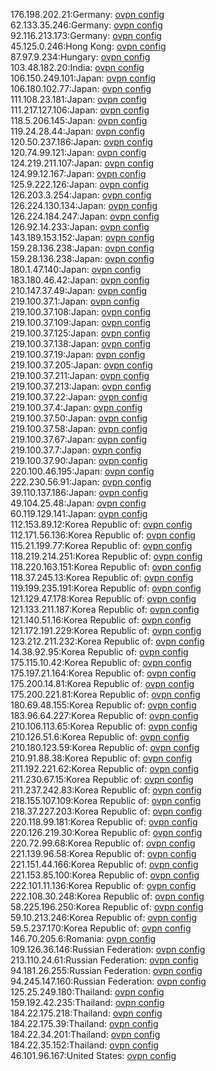 176.198.202.21:Germany: [ovpn config](vpn/176_198_202_21.ovpn)  
62.133.35.246:Germany: [ovpn config](vpn/62_133_35_246.ovpn)  
92.116.213.173:Germany: [ovpn config](vpn/92_116_213_173.ovpn)  
45.125.0.246:Hong Kong: [ovpn config](vpn/45_125_0_246.ovpn)  
87.97.9.234:Hungary: [ovpn config](vpn/87_97_9_234.ovpn)  
103.48.182.20:India: [ovpn config](vpn/103_48_182_20.ovpn)  
106.150.249.101:Japan: [ovpn config](vpn/106_150_249_101.ovpn)  
106.180.102.77:Japan: [ovpn config](vpn/106_180_102_77.ovpn)  
111.108.23.181:Japan: [ovpn config](vpn/111_108_23_181.ovpn)  
111.217.127.106:Japan: [ovpn config](vpn/111_217_127_106.ovpn)  
118.5.206.145:Japan: [ovpn config](vpn/118_5_206_145.ovpn)  
119.24.28.44:Japan: [ovpn config](vpn/119_24_28_44.ovpn)  
120.50.237.186:Japan: [ovpn config](vpn/120_50_237_186.ovpn)  
120.74.99.121:Japan: [ovpn config](vpn/120_74_99_121.ovpn)  
124.219.211.107:Japan: [ovpn config](vpn/124_219_211_107.ovpn)  
124.99.12.167:Japan: [ovpn config](vpn/124_99_12_167.ovpn)  
125.9.222.126:Japan: [ovpn config](vpn/125_9_222_126.ovpn)  
126.203.3.254:Japan: [ovpn config](vpn/126_203_3_254.ovpn)  
126.224.130.134:Japan: [ovpn config](vpn/126_224_130_134.ovpn)  
126.224.184.247:Japan: [ovpn config](vpn/126_224_184_247.ovpn)  
126.92.14.233:Japan: [ovpn config](vpn/126_92_14_233.ovpn)  
143.189.153.152:Japan: [ovpn config](vpn/143_189_153_152.ovpn)  
159.28.136.238:Japan: [ovpn config](vpn/159_28_136_238.ovpn)  
159.28.136.238:Japan: [ovpn config](vpn/159_28_136_238.ovpn)  
180.1.47.140:Japan: [ovpn config](vpn/180_1_47_140.ovpn)  
183.180.46.42:Japan: [ovpn config](vpn/183_180_46_42.ovpn)  
210.147.37.49:Japan: [ovpn config](vpn/210_147_37_49.ovpn)  
219.100.37.1:Japan: [ovpn config](vpn/219_100_37_1.ovpn)  
219.100.37.108:Japan: [ovpn config](vpn/219_100_37_108.ovpn)  
219.100.37.109:Japan: [ovpn config](vpn/219_100_37_109.ovpn)  
219.100.37.125:Japan: [ovpn config](vpn/219_100_37_125.ovpn)  
219.100.37.138:Japan: [ovpn config](vpn/219_100_37_138.ovpn)  
219.100.37.19:Japan: [ovpn config](vpn/219_100_37_19.ovpn)  
219.100.37.205:Japan: [ovpn config](vpn/219_100_37_205.ovpn)  
219.100.37.211:Japan: [ovpn config](vpn/219_100_37_211.ovpn)  
219.100.37.213:Japan: [ovpn config](vpn/219_100_37_213.ovpn)  
219.100.37.22:Japan: [ovpn config](vpn/219_100_37_22.ovpn)  
219.100.37.4:Japan: [ovpn config](vpn/219_100_37_4.ovpn)  
219.100.37.50:Japan: [ovpn config](vpn/219_100_37_50.ovpn)  
219.100.37.58:Japan: [ovpn config](vpn/219_100_37_58.ovpn)  
219.100.37.67:Japan: [ovpn config](vpn/219_100_37_67.ovpn)  
219.100.37.7:Japan: [ovpn config](vpn/219_100_37_7.ovpn)  
219.100.37.90:Japan: [ovpn config](vpn/219_100_37_90.ovpn)  
220.100.46.195:Japan: [ovpn config](vpn/220_100_46_195.ovpn)  
222.230.56.91:Japan: [ovpn config](vpn/222_230_56_91.ovpn)  
39.110.137.186:Japan: [ovpn config](vpn/39_110_137_186.ovpn)  
49.104.25.48:Japan: [ovpn config](vpn/49_104_25_48.ovpn)  
60.119.129.141:Japan: [ovpn config](vpn/60_119_129_141.ovpn)  
112.153.89.12:Korea Republic of: [ovpn config](vpn/112_153_89_12.ovpn)  
112.171.56.136:Korea Republic of: [ovpn config](vpn/112_171_56_136.ovpn)  
115.21.199.77:Korea Republic of: [ovpn config](vpn/115_21_199_77.ovpn)  
118.219.214.251:Korea Republic of: [ovpn config](vpn/118_219_214_251.ovpn)  
118.220.163.151:Korea Republic of: [ovpn config](vpn/118_220_163_151.ovpn)  
118.37.245.13:Korea Republic of: [ovpn config](vpn/118_37_245_13.ovpn)  
119.199.235.191:Korea Republic of: [ovpn config](vpn/119_199_235_191.ovpn)  
121.129.47.178:Korea Republic of: [ovpn config](vpn/121_129_47_178.ovpn)  
121.133.211.187:Korea Republic of: [ovpn config](vpn/121_133_211_187.ovpn)  
121.140.51.16:Korea Republic of: [ovpn config](vpn/121_140_51_16.ovpn)  
121.172.191.229:Korea Republic of: [ovpn config](vpn/121_172_191_229.ovpn)  
123.212.211.232:Korea Republic of: [ovpn config](vpn/123_212_211_232.ovpn)  
14.38.92.95:Korea Republic of: [ovpn config](vpn/14_38_92_95.ovpn)  
175.115.10.42:Korea Republic of: [ovpn config](vpn/175_115_10_42.ovpn)  
175.197.21.164:Korea Republic of: [ovpn config](vpn/175_197_21_164.ovpn)  
175.200.14.81:Korea Republic of: [ovpn config](vpn/175_200_14_81.ovpn)  
175.200.221.81:Korea Republic of: [ovpn config](vpn/175_200_221_81.ovpn)  
180.69.48.155:Korea Republic of: [ovpn config](vpn/180_69_48_155.ovpn)  
183.96.64.227:Korea Republic of: [ovpn config](vpn/183_96_64_227.ovpn)  
210.106.113.65:Korea Republic of: [ovpn config](vpn/210_106_113_65.ovpn)  
210.126.51.6:Korea Republic of: [ovpn config](vpn/210_126_51_6.ovpn)  
210.180.123.59:Korea Republic of: [ovpn config](vpn/210_180_123_59.ovpn)  
210.91.88.38:Korea Republic of: [ovpn config](vpn/210_91_88_38.ovpn)  
211.192.221.62:Korea Republic of: [ovpn config](vpn/211_192_221_62.ovpn)  
211.230.67.15:Korea Republic of: [ovpn config](vpn/211_230_67_15.ovpn)  
211.237.242.83:Korea Republic of: [ovpn config](vpn/211_237_242_83.ovpn)  
218.155.107.109:Korea Republic of: [ovpn config](vpn/218_155_107_109.ovpn)  
218.37.227.203:Korea Republic of: [ovpn config](vpn/218_37_227_203.ovpn)  
220.118.99.181:Korea Republic of: [ovpn config](vpn/220_118_99_181.ovpn)  
220.126.219.30:Korea Republic of: [ovpn config](vpn/220_126_219_30.ovpn)  
220.72.99.68:Korea Republic of: [ovpn config](vpn/220_72_99_68.ovpn)  
221.139.96.58:Korea Republic of: [ovpn config](vpn/221_139_96_58.ovpn)  
221.151.44.166:Korea Republic of: [ovpn config](vpn/221_151_44_166.ovpn)  
221.153.85.100:Korea Republic of: [ovpn config](vpn/221_153_85_100.ovpn)  
222.101.11.136:Korea Republic of: [ovpn config](vpn/222_101_11_136.ovpn)  
222.108.30.248:Korea Republic of: [ovpn config](vpn/222_108_30_248.ovpn)  
58.225.196.250:Korea Republic of: [ovpn config](vpn/58_225_196_250.ovpn)  
59.10.213.246:Korea Republic of: [ovpn config](vpn/59_10_213_246.ovpn)  
59.5.237.170:Korea Republic of: [ovpn config](vpn/59_5_237_170.ovpn)  
146.70.205.6:Romania: [ovpn config](vpn/146_70_205_6.ovpn)  
109.126.36.146:Russian Federation: [ovpn config](vpn/109_126_36_146.ovpn)  
213.110.24.61:Russian Federation: [ovpn config](vpn/213_110_24_61.ovpn)  
94.181.26.255:Russian Federation: [ovpn config](vpn/94_181_26_255.ovpn)  
94.245.147.160:Russian Federation: [ovpn config](vpn/94_245_147_160.ovpn)  
125.25.249.180:Thailand: [ovpn config](vpn/125_25_249_180.ovpn)  
159.192.42.235:Thailand: [ovpn config](vpn/159_192_42_235.ovpn)  
184.22.175.218:Thailand: [ovpn config](vpn/184_22_175_218.ovpn)  
184.22.175.39:Thailand: [ovpn config](vpn/184_22_175_39.ovpn)  
184.22.34.201:Thailand: [ovpn config](vpn/184_22_34_201.ovpn)  
184.22.35.152:Thailand: [ovpn config](vpn/184_22_35_152.ovpn)  
46.101.96.167:United States: [ovpn config](vpn/46_101_96_167.ovpn)  
